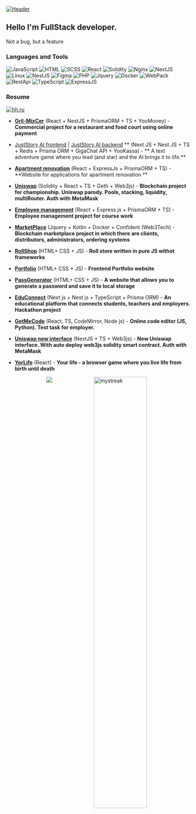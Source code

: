 [![Header](https://github.com/CheateRYT/CheateRYT/blob/main/assets/destroy-code-mad.gif)](https://github.com/CheateRYT)


## Hello I'm FullStack developer.

Not a bug, but a feature

### Languages and Tools

![JavaScript](https://img.shields.io/badge/-JavaScript-090909?style=for-the-badge&logo=JavaScript&logoColor=E9D54D)
![HTML](https://img.shields.io/badge/-HTML-090909?style=for-the-badge&logo=Html&logoColor=E9D54D)
![SCSS](https://img.shields.io/badge/-SCSS-090909?style=for-the-badge&logo=SCss&logoColor=E9D54D)
![React](https://img.shields.io/badge/-React-090909?style=for-the-badge&logo=React&logoClolor=E9D54D)
![Solidity](https://img.shields.io/badge/-Solidity-090909?style=for-the-badge&logo=Html&logoColor=E9D54D)
![Nginx](https://img.shields.io/badge/-Nginx-090909?style=for-the-badge&logo=Nginx&logoColor=E9D54D)
![NextJS](https://img.shields.io/badge/-NextJS-090909?style=for-the-badge&logo=NextJS&logoColor=E9D54D)
![Linux](https://img.shields.io/badge/-Linux-090909?style=for-the-badge&logo=Linux&logoColor=E9D54D)
![NestJS](https://img.shields.io/badge/-NestJS-090909?style=for-the-badge&logo=NestJS&logoColor=E9D54D)
![Figma](https://img.shields.io/badge/-Figma-090909?style=for-the-badge&logo=Html&logoColor=E9D54D)
![PHP](https://img.shields.io/badge/-PHP-090909?style=for-the-badge&logo=Html&logoColor=E9D54D)
![Jquery](https://img.shields.io/badge/-Jquery-090909?style=for-the-badge&logo=Html&logoColor=E9D54D)
![Docker](https://img.shields.io/badge/-Docker-090909?style=for-the-badge&logo=Html&logoColor=E9D54D)
![WebPack](https://img.shields.io/badge/-WebPack-090909?style=for-the-badge&logo=Html&logoColor=E9D54D)
![RestApi](https://img.shields.io/badge/-RestApi-090909?style=for-the-badge&logo=Html&logoColor=E9D54D)
![TypeScript](https://img.shields.io/badge/-TypeScript-090909?style=for-the-badge&logo=Html&logoColor=E9D54D)
![ExpressJS](https://img.shields.io/badge/-ExpressJS-090909?style=for-the-badge&logo=Html&logoColor=E9D54D)
### Resume

[![hh.ru](https://img.shields.io/badge/-hh.ru-090909?style=for-the-badge&logo=hh&logoColor=ff0000)](https://rostov.hh.ru/resume/38b4eae4ff0afe105b0039ed1f5432414a785a)
- **[Gril-MixCer](https://github.com/CheateRYT/grilmixer)** (React + NestJS + PrismaORM + TS + YooMoney) - **Commercial project for a restaurant and food court using online payment**
- [JustStory AI frontend](https://github.com/CheateRYT/juststory_frontend) | [JustStory AI backend](https://github.com/CheateRYT/juststory_backend) ** (Next JS + Nest JS + TS + Redis + Prisma ORM + GigaChat API + YooKassa) - **
A text adventure game where you lead (and star) and the AI ​​brings it to life.**
- **[Apartment renovation](https://github.com/CheateRYT/Order_database)** (React + ExpressJs + PrismaORM + TS) - **Website for applications for apartment renovation **
- **[Uniswap](https://github.com/CheateRYT/Uniswap)** (Solidity + React + TS + Geth + Web3js) - **Blockchain project for championship. Uniswap parody. Pools, stacking, liquidity, multiRouter. Auth with MetaMask**
- **[Employee management](https://github.com/CheateRYT/react-employees)** (React + Express js + PrismaORM + TS) - **Employee management project for course work**
- **[MarketPlace](https://github.com/CheateRYT/ConfidentProfessionals_2024_B)** (Jquery + Kotlin + Docker + Confident (Web3Tech) - **Blockchain marketplace project in which there are clients, distributors, administrators, ordering systems**
- **[RollShop](https://github.com/CheateRYT/RollShop)** (HTML+ CSS + JS) - **Roll store written in pure JS withot frameworks**
- **[Portfolio](https://github.com/CheateRYT/Portfolio)** (HTML+ CSS + JS) - **Frontend Portfolio website**
- **[PassGenerator](https://github.com/CheateRYT/Pass-Generator)** (HTML+ CSS + JS) - **A website that allows you to generate a password and save it to local storage**
- **[EduConnect](https://github.com/CheateRYT/EduConnect)** (Next js + Nest js + TypeScript + Prisma ORM) - **An educational platform that connects students, teachers and employers. Hackathon project**
- **[GetMeCode](https://github.com/CheateRYT/GetMeCode)** (React, TS, CodeMirror, Node js) - **Online code editor (JS, Python). Test task for employer.**
- **[Uniswap new interface](https://github.com/CheateRYT/uniswapnextjs)** (NextJS + TS + Web3js) - **New Uniswap interface. With auto deploy web3js solidity smart contract. Auth with MetaMask**
- **[YorLife](https://github.com/CheateRYT/yourLifeReact)** (React) - **Your life - a browser game where you live life from birth until death**

  <img width="55%" align="right" src="https://streak-stats.demolab.com/?user=CheateRYT&theme=tokyonight" alt="mystreak"/>

<p align="center">
  <img src="https://github-readme-stats.vercel.app/api?username=sixsixsooo&theme=bear&show_icons=true&hide_border=true&count_private=true&locale=ru">
</p>
